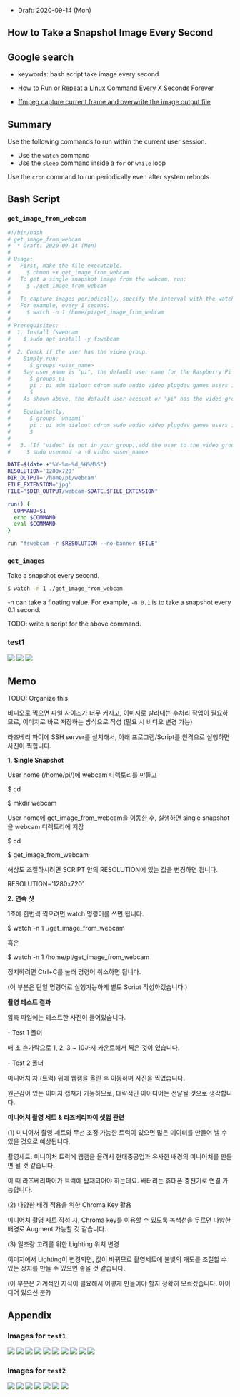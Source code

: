 * Draft: 2020-09-14 (Mon)

## How to Take a Snapshot Image Every Second

## Google search

* keywords: bash script take image every second
* [How to Run or Repeat a Linux Command Every X Seconds Forever](https://www.tecmint.com/run-repeat-linux-command-every-x-seconds/)

* [ffmpeg capture current frame and overwrite the image output file](https://stackoverflow.com/questions/25360470/ffmpeg-capture-current-frame-and-overwrite-the-image-output-file)



## Summary

Use the following commands to run within the current user session.

* Use the `watch` command
* Use the `sleep` command inside a `for` or `while` loop

Use the `cron` command to run periodically even after system reboots.

## Bash Script

### `get_image_from_webcam`

```bash
#!/bin/bash
# get_image_from_webcam
#  * Draft: 2020-09-14 (Mon)
#
# Usage:
#   First, make the file executable.
#     $ chmod +x get_image_from_webcam   
#   To get a single snapshot image from the webcam, run:
#     $ ./get_image_from_webcam
#
#   To capture images periodically, specify the interval with the watch command in second
#   For example, every 1 second.
#     $ watch -n 1 /home/pi/get_image_from_webcam
#
# Prerequisites:
#  1. Install fswebcam
#    $ sudo apt install -y fswebcam
#
#  2. Check if the user has the video group.
#    Simply,run:
#      $ groups <user_name>
#    Say user_name is "pi", the default user name for the Raspberry Pi OS.
#      $ groups pi
#      pi : pi adm dialout cdrom sudo audio video plugdev games users input netdev spi i2c gpio
#      $
#    As shown above, the default user account or "pi" has the video group.
#
#    Equivalently,
#      $ groups `whoami`
#      pi : pi adm dialout cdrom sudo audio video plugdev games users input netdev spi i2c gpio
#      $
#
#   3. (If "video" is not in your group),add the user to the video group.
#     $ sudo usermod -a -G video <user_name>

DATE=$(date +"%Y-%m-%d_%H%M%S")
RESOLUTION='1280x720'
DIR_OUTPUT='/home/pi/webcam'
FILE_EXTENSION='jpg'
FILE="$DIR_OUTPUT/webcam-$DATE.$FILE_EXTENSION"

run() {
  COMMAND=$1
  echo $COMMAND
  eval $COMMAND
}

run "fswebcam -r $RESOLUTION --no-banner $FILE"
```

### `get_images`

Take a snapshot every second.

```bash
$ watch -n 1 ./get_image_from_webcam
```

-n can take a floating value. For example, `-n 0.1` is to take a snapshot every 0.1 second.

TODO: write a script for the above command.

### test1

<img src='images/webcam/capture_test_1.png'>

<img src='images/webcam/capture_test2-configuration.png'>

<img src='images/webcam/capture_test2.png'>



## Memo

TODO: Organize this

비디오로 찍으면 파일 사이즈가 너무 커지고, 이미지로 발라내는 후처리 작업이 필요하므로, 이미지로 바로 저장하는 방식으로 작성 (필요 시 비디오 변경 가능)

 

라즈베리 파이에 SSH server를 설치해서, 아래 프로그램/Script를 원격으로 실행하면 사진이 찍힙니다.

**1.**   **Single Snapshot**

User home (/home/pi/)에 webcam 디렉토리를 만들고

$ cd

$ mkdir webcam

User home에 get_image_from_webcam을 이동한 후, 실행하면 single snapshot을 webcam 디렉토리에 저장

$ cd

$ get_image_from_webcam

 

해상도 조절하시려면 SCRIPT 안의 RESOLUTION에 있는 값을 변경하면 됩니다.

 RESOLUTION=’1280x720’

 

**2.**   **연속 샷**

1초에 한번씩 찍으려면 watch 명령어를 쓰면 됩니다.

$ watch -n 1 ./get_image_from_webcam

 혹은

$ watch -n 1 /home/pi/get_image_from_webcam

 

정지하려면 Ctrl+C를 눌러 명령어 취소하면 됩니다.

(이 부분은 단일 명령어로 실행가능하게 별도 Script 작성하겠습니다.)

 

**촬영 테스트 결과**

압축 파일에는 테스트한 사진이 들어있습니다.

\- Test 1 폴더

매 초 손가락으로 1, 2, 3 ~ 10까지 카운트해서 찍은 것이 있습니다.

\- Test 2 폴더

미니어처 차 (트럭) 위에 웹캠을 올린 후 이동하며 사진을 찍었습니다.

원근감이 있는 이미지 캡쳐가 가능하므로, 대략적인 아이디어는 전달될 것으로 생각합니다.

 

**미니어처 촬영 세트 & 라즈베리파이 셋업 관련**

(1)  미니어처 촬영 세트와 무선 조정 가능한 트럭이 있으면 많은 데이터를 만들어 낼 수 있을 것으로 예상됩니다.

촬영세트: 미니어처 트럭에 웹캠을 올려서 현대중공업과 유사한 배경의 미니어처를 만들면 될 것 같습니다.

이 때 라즈베리파이가 트럭에 탑재되어야 하는데요. 배터리는 휴대폰 충전기로 연결 가능합니다.

(2)  다양한 배경 적용을 위한 Chroma Key 활용

미니어처 촬영 세트 작성 시, Chroma key를 이용할 수 있도록 녹색천을 두르면 다양한 배경로 Augment 가능할 것 같습니다.

(3)  일조량 고려를 위한 Lighting 위치 변경

이미지에서 Lighting이 변경되면, 값이 바뀌므로 촬영세트에 불빛의 괘도를 조절할 수 있는 장치를 만들 수 있으면 좋을 것 같습니다.

(이 부분은 기계적인 지식이 필요해서 어떻게 만들어야 할지 정확히 모르겠습니다. 아이디어 있으신 분?)

 

## Appendix

### Images for `test1`

<img src='images/webcam/test1/webcam-2020-09-14_170109.jpg'>

<img src='images/webcam/test1/webcam-2020-09-14_170111.jpg'>

<img src='images/webcam/test1/webcam-2020-09-14_170113.jpg'>

<img src='images/webcam/test1/webcam-2020-09-14_170115.jpg'>

<img src='images/webcam/test1/webcam-2020-09-14_170117.jpg'>

<img src='images/webcam/test1/webcam-2020-09-14_170119.jpg'>

<img src='images/webcam/test1/webcam-2020-09-14_170120.jpg'>

<img src='images/webcam/test1/webcam-2020-09-14_170122.jpg'>

<img src='images/webcam/test1/webcam-2020-09-14_170124.jpg'>

<img src='images/webcam/test1/webcam-2020-09-14_170126.jpg'>

### Images for `test2`

<img src='images/webcam/test2/webcam-2020-09-14_171130.jpg'>

<img src='images/webcam/test2/webcam-2020-09-14_171132.jpg'>

<img src='images/webcam/test2/webcam-2020-09-14_171134.jpg'>

<img src='images/webcam/test2/webcam-2020-09-14_171135.jpg'>

<img src='images/webcam/test2/webcam-2020-09-14_171137.jpg'>

<img src='images/webcam/test2/webcam-2020-09-14_171139.jpg'>

<img src='images/webcam/test2/webcam-2020-09-14_171141.jpg'>
